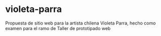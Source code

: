 # violeta-parra
<p>Propuesta de sitio web para la artista chilena Violeta Parra, hecho como examen para el ramo de Taller de prototipado web</p>
